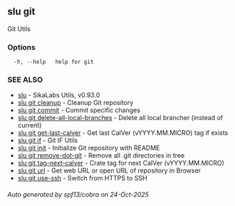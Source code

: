 ## slu git

Git Utils

### Options

```
  -h, --help   help for git
```

### SEE ALSO

* [slu](slu.md)	 - SikaLabs Utils, v0.93.0
* [slu git cleanup](slu_git_cleanup.md)	 - Cleanup Git repository
* [slu git commit](slu_git_commit.md)	 - Commit specific changes
* [slu git delete-all-local-branches](slu_git_delete-all-local-branches.md)	 - Delete all local brancher (instead of current)
* [slu git get-last-calver](slu_git_get-last-calver.md)	 - Get last CalVer (vYYYY.MM.MICRO) tag if exists
* [slu git if](slu_git_if.md)	 - Git IF Utils
* [slu git init](slu_git_init.md)	 - Initialize Git repository with README
* [slu git remove-dot-git](slu_git_remove-dot-git.md)	 - Remove all .git directories in tree
* [slu git tag-next-calver](slu_git_tag-next-calver.md)	 - Crate tag for next CalVer (vYYYY.MM.MICRO)
* [slu git url](slu_git_url.md)	 - Get web URL or open URL of repository in Browser
* [slu git use-ssh](slu_git_use-ssh.md)	 - Switch from HTTPS to SSH

###### Auto generated by spf13/cobra on 24-Oct-2025
